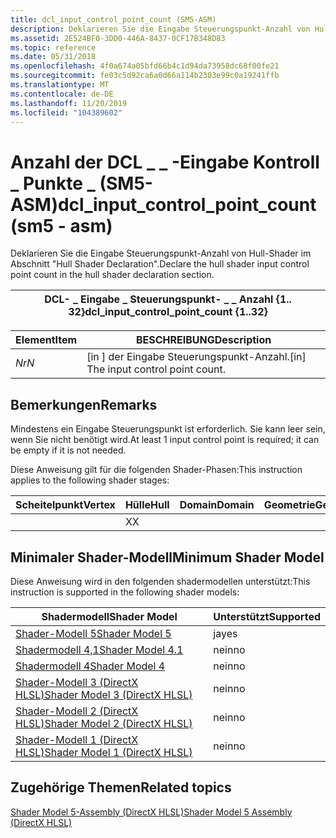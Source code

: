 ```yaml
---
title: dcl_input_control_point_count (SM5-ASM)
description: Deklarieren Sie die Eingabe Steuerungspunkt-Anzahl von Hull-Shader im Abschnitt "Hull Shader Declaration".
ms.assetid: 2E524BF0-3DD0-446A-8437-0CF17B348D83
ms.topic: reference
ms.date: 05/31/2018
ms.openlocfilehash: 4f0a674a05bfd66b4c1d94da73958dc68f00fe21
ms.sourcegitcommit: fe03c5d92ca6a0d66a114b2303e99c0a19241ffb
ms.translationtype: MT
ms.contentlocale: de-DE
ms.lasthandoff: 11/20/2019
ms.locfileid: "104389602"
---
```

# <a name="dcl_input_control_point_count-sm5---asm"></a><span data-ttu-id="53a5b-103">Anzahl der DCL \_ \_ -Eingabe Kontroll \_ Punkte \_ (SM5-ASM)</span><span class="sxs-lookup"><span data-stu-id="53a5b-103">dcl\_input\_control\_point\_count (sm5 - asm)</span></span>

<span data-ttu-id="53a5b-104">Deklarieren Sie die Eingabe Steuerungspunkt-Anzahl von Hull-Shader im Abschnitt "Hull Shader Declaration".</span><span class="sxs-lookup"><span data-stu-id="53a5b-104">Declare the hull shader input control point count in the hull shader declaration section.</span></span>



| <span data-ttu-id="53a5b-105">DCL- \_ Eingabe \_ Steuerungspunkt- \_ \_ Anzahl {1.. 32}</span><span class="sxs-lookup"><span data-stu-id="53a5b-105">dcl\_input\_control\_point\_count {1..32}</span></span> |
|-------------------------------------------|



 



| <span data-ttu-id="53a5b-106">Element</span><span class="sxs-lookup"><span data-stu-id="53a5b-106">Item</span></span>                                                   | <span data-ttu-id="53a5b-107">BESCHREIBUNG</span><span class="sxs-lookup"><span data-stu-id="53a5b-107">Description</span></span>                                      |
|--------------------------------------------------------|--------------------------------------------------|
| <span data-ttu-id="53a5b-108"><span id="N"></span><span id="n"></span>*Nr*</span><span class="sxs-lookup"><span data-stu-id="53a5b-108"><span id="N"></span><span id="n"></span>*N*</span></span><br/> | <span data-ttu-id="53a5b-109">\[in \] der Eingabe Steuerungspunkt-Anzahl.</span><span class="sxs-lookup"><span data-stu-id="53a5b-109">\[in\] The input control point count.</span></span><br/> |



 

## <a name="remarks"></a><span data-ttu-id="53a5b-110">Bemerkungen</span><span class="sxs-lookup"><span data-stu-id="53a5b-110">Remarks</span></span>

<span data-ttu-id="53a5b-111">Mindestens ein Eingabe Steuerungspunkt ist erforderlich. Sie kann leer sein, wenn Sie nicht benötigt wird.</span><span class="sxs-lookup"><span data-stu-id="53a5b-111">At least 1 input control point is required; it can be empty if it is not needed.</span></span>

<span data-ttu-id="53a5b-112">Diese Anweisung gilt für die folgenden Shader-Phasen:</span><span class="sxs-lookup"><span data-stu-id="53a5b-112">This instruction applies to the following shader stages:</span></span>



| <span data-ttu-id="53a5b-113">Scheitelpunkt</span><span class="sxs-lookup"><span data-stu-id="53a5b-113">Vertex</span></span> | <span data-ttu-id="53a5b-114">Hülle</span><span class="sxs-lookup"><span data-stu-id="53a5b-114">Hull</span></span> | <span data-ttu-id="53a5b-115">Domain</span><span class="sxs-lookup"><span data-stu-id="53a5b-115">Domain</span></span> | <span data-ttu-id="53a5b-116">Geometrie</span><span class="sxs-lookup"><span data-stu-id="53a5b-116">Geometry</span></span> | <span data-ttu-id="53a5b-117">Pixel</span><span class="sxs-lookup"><span data-stu-id="53a5b-117">Pixel</span></span> | <span data-ttu-id="53a5b-118">Compute</span><span class="sxs-lookup"><span data-stu-id="53a5b-118">Compute</span></span> |
|--------|------|--------|----------|-------|---------|
|        | <span data-ttu-id="53a5b-119">X</span><span class="sxs-lookup"><span data-stu-id="53a5b-119">X</span></span>    |        |          |       |         |



 

## <a name="minimum-shader-model"></a><span data-ttu-id="53a5b-120">Minimaler Shader-Modell</span><span class="sxs-lookup"><span data-stu-id="53a5b-120">Minimum Shader Model</span></span>

<span data-ttu-id="53a5b-121">Diese Anweisung wird in den folgenden shadermodellen unterstützt:</span><span class="sxs-lookup"><span data-stu-id="53a5b-121">This instruction is supported in the following shader models:</span></span>



| <span data-ttu-id="53a5b-122">Shadermodell</span><span class="sxs-lookup"><span data-stu-id="53a5b-122">Shader Model</span></span>                                              | <span data-ttu-id="53a5b-123">Unterstützt</span><span class="sxs-lookup"><span data-stu-id="53a5b-123">Supported</span></span> |
|-----------------------------------------------------------|-----------|
| [<span data-ttu-id="53a5b-124">Shader-Modell 5</span><span class="sxs-lookup"><span data-stu-id="53a5b-124">Shader Model 5</span></span>](d3d11-graphics-reference-sm5.md)        | <span data-ttu-id="53a5b-125">ja</span><span class="sxs-lookup"><span data-stu-id="53a5b-125">yes</span></span>       |
| [<span data-ttu-id="53a5b-126">Shadermodell 4,1</span><span class="sxs-lookup"><span data-stu-id="53a5b-126">Shader Model 4.1</span></span>](dx-graphics-hlsl-sm4.md)              | <span data-ttu-id="53a5b-127">nein</span><span class="sxs-lookup"><span data-stu-id="53a5b-127">no</span></span>        |
| [<span data-ttu-id="53a5b-128">Shadermodell 4</span><span class="sxs-lookup"><span data-stu-id="53a5b-128">Shader Model 4</span></span>](dx-graphics-hlsl-sm4.md)                | <span data-ttu-id="53a5b-129">nein</span><span class="sxs-lookup"><span data-stu-id="53a5b-129">no</span></span>        |
| [<span data-ttu-id="53a5b-130">Shader-Modell 3 (DirectX HLSL)</span><span class="sxs-lookup"><span data-stu-id="53a5b-130">Shader Model 3 (DirectX HLSL)</span></span>](dx-graphics-hlsl-sm3.md) | <span data-ttu-id="53a5b-131">nein</span><span class="sxs-lookup"><span data-stu-id="53a5b-131">no</span></span>        |
| [<span data-ttu-id="53a5b-132">Shader-Modell 2 (DirectX HLSL)</span><span class="sxs-lookup"><span data-stu-id="53a5b-132">Shader Model 2 (DirectX HLSL)</span></span>](dx-graphics-hlsl-sm2.md) | <span data-ttu-id="53a5b-133">nein</span><span class="sxs-lookup"><span data-stu-id="53a5b-133">no</span></span>        |
| [<span data-ttu-id="53a5b-134">Shader-Modell 1 (DirectX HLSL)</span><span class="sxs-lookup"><span data-stu-id="53a5b-134">Shader Model 1 (DirectX HLSL)</span></span>](dx-graphics-hlsl-sm1.md) | <span data-ttu-id="53a5b-135">nein</span><span class="sxs-lookup"><span data-stu-id="53a5b-135">no</span></span>        |



 

## <a name="related-topics"></a><span data-ttu-id="53a5b-136">Zugehörige Themen</span><span class="sxs-lookup"><span data-stu-id="53a5b-136">Related topics</span></span>

<dl> <dt>

[<span data-ttu-id="53a5b-137">Shader Model 5-Assembly (DirectX HLSL)</span><span class="sxs-lookup"><span data-stu-id="53a5b-137">Shader Model 5 Assembly (DirectX HLSL)</span></span>](shader-model-5-assembly--directx-hlsl-.md)
</dt> </dl>

 

 





